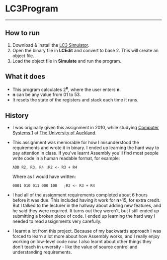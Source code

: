 # LC3Program #
---

## How to run ##

1. Download & install the [LC3 Simulator](http://highered.mcgraw-hill.com/sites/dl/free/0072467509/104652/LC301.exe "LC3 Simulator").
2. Open the binary file in **LCEdit** and convert to base 2. This will create an object file.
3. Load the object file in **Simulate** and run the program. 

## What it does ##

- This program calculates 2<sup>**n**</sup>, where the user enters **n**. 
- **n** can be any value from 01 to 53.
-  It resets the state of the registers and stack each time it runs.

## History ##

- I was originally given this assignment in 2010, while studying [Computer Systems 1](https://www.cs.auckland.ac.nz/courses/compsci210s1c/ "Computer Systems 1") at [The University of Auckland](https://www.cs.auckland.ac.nz/ "The University of Auckland").

- This assignment was memorable for how I misunderstood the requirements and wrote it in binary. I ended up learning the hard way to pay attention in class. If you've learnt Assembly you'll find most people write code in a human readable format, for example:

	`ADD R2, R3, R4	;R2 <- R3 + R4`

	Where as I would have written:

	`0001 010 011 000 100	;R2 <- R3 + R4`

- I had all of the assignment requirements completed about 6 hours before it was due. This included having it work for **n**>15, for extra credit. But I talked to the lecturer in the hallway about adding new features, and he said they were required. It turns out they weren't, but I still ended up submitting a broken piece of code. I ended up learning the hard way I needed to read assignments very carefully.

- I learnt a lot from this project. Because of my backwards approach I was forced to learn a lot more about how Assembly works, and I really enjoy working on low-level code now. I also learnt about other things they don't teach in unversity - like the value of source control and understanding requirements.